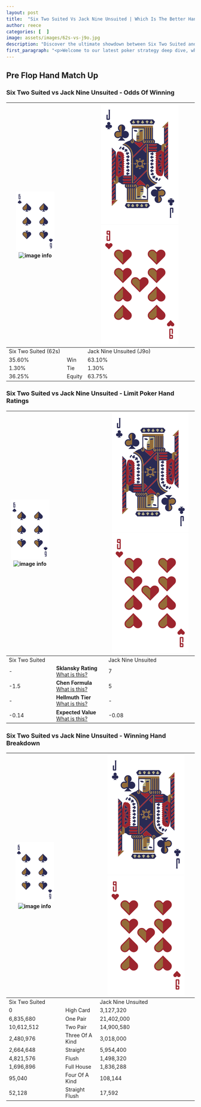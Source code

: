 ```yaml
---
layout: post
title:  "Six Two Suited Vs Jack Nine Unsuited | Which Is The Better Hand In Poker? A Complete Guide"
author: reece
categories: [  ]
image: assets/images/62s-vs-j9o.jpg
description: "Discover the ultimate showdown between Six Two Suited and Jack Nine Unsuited in poker! Uncover the odds, strategies, and scenarios where one hand triumphs over the other. Get ready to up your poker game with this thrilling analysis."
first_paragraph: "<p>Welcome to our latest poker strategy deep dive, where we're pitting two distinct hands against each other in a high-stakes showdown: Six Two Suited vs Jack Nine Unsuited.</p><p>In the dynamic world of poker, every decision counts, and knowing which hand holds the upper hand is key to your success at the table.</p><p>In this article, we'll dissect these two hands, explore the scenarios where one dominates the other, and equip you with the knowledge to make strategic choices that can tip the odds in your favor.</p><p>Get ready to unravel the intriguing dynamics of these poker hands and elevate your game to new heights.</p>"
---
```




[comment]: # (sp0)

## Pre Flop Hand Match Up

<div class="table hand-ratings" markdown="1"> 



### Six Two Suited vs Jack Nine Unsuited - Odds Of Winning


    
| ![image info](assets/images/hand1/6.png) ![image info](assets/images/hand1/2s.png) |  | ![image info](assets/images/hand2/J.png) ![image info](assets/images/hand2/9o.png) |
| -------- | -------- | -------- |
| Six Two Suited (62s) |  | Jack Nine Unsuited (J9o) |
| 35.60% | Win | 63.10% |
| 1.30% | Tie | 1.30% |
| 36.25% | Equity | 63.75% |




[comment]: # (sp1)



### Six Two Suited vs Jack Nine Unsuited - Limit Poker Hand Ratings


    
| ![image info](assets/images/hand1/6.png) ![image info](assets/images/hand1/2s.png) |  | ![image info](assets/images/hand2/J.png) ![image info](assets/images/hand2/9o.png) |
| -------- | -------- | -------- |
| Six Two Suited |  | Jack Nine Unsuited |
| - | **Sklansky Rating** [What is this?](/sklansky-rating-explained) | 7 |
| -1.5 | **Chen Formula** [What is this?](/chen-formula-explained) | 5 |
| - | **Hellmuth Tier** [What is this?](/Hellmuth-tier-explained) | - |
| -0.14 | **Expected Value** [What is this?](/expected-value-explained) | -0.08 |




[comment]: # (sp2)



### Six Two Suited vs Jack Nine Unsuited - Winning Hand Breakdown


    
| ![image info](assets/images/hand1/6.png) ![image info](assets/images/hand1/2s.png) |  | ![image info](assets/images/hand2/J.png) ![image info](assets/images/hand2/9o.png) |
| -------- | -------- | -------- |
| Six Two Suited |  | Jack Nine Unsuited |
| 0 | High Card | 3,127,320 |
| 6,835,680 | One Pair | 21,402,000 |
| 10,612,512 | Two Pair | 14,900,580 |
| 2,480,976 | Three Of A Kind | 3,018,000 |
| 2,664,648 | Straight | 5,954,400 |
| 4,821,576 | Flush | 1,498,320 |
| 1,696,896 | Full House | 1,836,288 |
| 95,040 | Four Of A Kind | 108,144 |
| 52,128 | Straight Flush | 17,592 |




[comment]: # (sp3)



</div>

[comment]: # (sp4)



[comment]: # (sp5)

